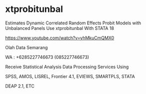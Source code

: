 # xtprobitunbal
Estimates Dynamic Correlated Random Effects Probit Models with Unbalanced Panels Use xtprobitunbal With STATA 18

https://www.youtube.com/watch?v=yhMkuCmQMX0

Olah Data Semarang

WA : +6285227746673 (085227746673)

Receive Statistical Analysis Data Processing Services Using

SPSS, AMOS, LISREL, Frontier 4.1, EVIEWS, SMARTPLS, STATA

DEAP 2.1, ETC
